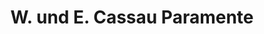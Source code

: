 ---
title: "W. und E. Cassau Paramente"
url: /paderborn/w-und-e-cassau-paramente/
shop: Kleidung
---